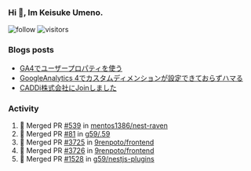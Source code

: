 ### Hi 👋, Im Keisuke Umeno.

<!--
**9renpoto/9renpoto** is a ✨ _special_ ✨ repository because its `README.md` (this file) appears on your GitHub profile.

Here are some ideas to get you started:

- 🔭 I’m currently working on ...
- 🌱 I’m currently learning ...
- 👯 I’m looking to collaborate on ...
- 🤔 I’m looking for help with ...
- 💬 Ask me about ...
- 📫 How to reach me: ...
- 😄 Pronouns: ...
- ⚡ Fun fact: ...
-->

![follow](https://img.shields.io/github/followers/9renpoto?label=Follow&style=social)
![visitors](https://komarev.com/ghpvc/?username=9renpoto&label=Profile%20views&color=0e75b6&style=flat)

### Blogs posts

<!-- BLOG-POST-LIST:START -->
- [GA4でユーザープロパティを使う](https://9renpoto.dev/2021/02/21/google-analytics-4-user-properties/)
- [GoogleAnalytics 4でカスタムディメンションが設定できておらずハマる](https://9renpoto.dev/2021/02/13/google-analytics-4/)
- [CADDi株式会社にJoinしました](https://9renpoto.dev/2020/12/05/join/)
<!-- BLOG-POST-LIST:END -->

### Activity

<!--START_SECTION:activity-->
1. 🎉 Merged PR [#539](https://github.com/mentos1386/nest-raven/pull/539) in [mentos1386/nest-raven](https://github.com/mentos1386/nest-raven)
2. 🎉 Merged PR [#81](https://github.com/g59/.59/pull/81) in [g59/.59](https://github.com/g59/.59)
3. 🎉 Merged PR [#3725](https://github.com/9renpoto/frontend/pull/3725) in [9renpoto/frontend](https://github.com/9renpoto/frontend)
4. 🎉 Merged PR [#3726](https://github.com/9renpoto/frontend/pull/3726) in [9renpoto/frontend](https://github.com/9renpoto/frontend)
5. 🎉 Merged PR [#1528](https://github.com/g59/nestjs-plugins/pull/1528) in [g59/nestjs-plugins](https://github.com/g59/nestjs-plugins)
<!--END_SECTION:activity-->

<!--START_SECTION:waka-->
<!--END_SECTION:waka-->

